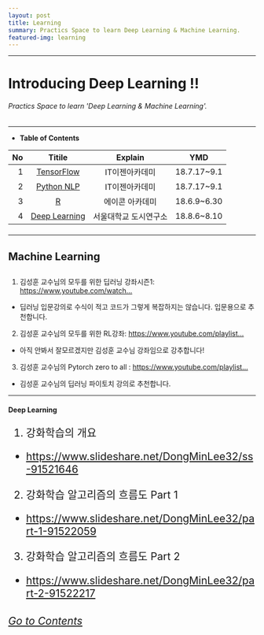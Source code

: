 ```yaml
---
layout: post
title: Learning
summary: Practics Space to learn Deep Learning & Machine Learning. 
featured-img: learning
---
```


---

<!-- $theme: gaia -->
<!-- *template: gaia -->
<!-- page_number: false -->

# Introducing Deep Learning !!
###### Practics Space to learn 'Deep Learning & Machine Learning'.

---

<!-- *template: invert -->
<!-- page_number: true -->
<a name="contents"/>

* **Table of Contents**   

<span style="font-size:16pt">
  
|No|Titile|Explain|YMD|
|--:|:--:|:-:|:--:|
|1|[TensorFlow](/Lecture/TensorFlow)|IT이젠아카데미|18.7.17~9.1|
|2|[Python NLP](/Lecture/NLP)|IT이젠아카데미|18.7.17~9.1|
|3|[R](/Lecture/R)|에이콘 아카데미|18.6.9~6.30|
|4|[Deep Learning](/Lecture/DeepLearning)|서울대학교 도시연구소|18.8.6~8.10|

---

<!-- *template: invert -->

#### Machine Learning

<span style="font-size:16pt">
  
1. 김성훈 교수님의 모두를 위한 딥러닝 강좌시즌1: https://www.youtube.com/watch…
* 딥러닝 입문강의로 수식이 적고 코드가 그렇게 복잡하지는 않습니다. 입문용으로 추천합니다.
2. 김성훈 교수님의 모두를 위한 RL강좌: https://www.youtube.com/playlist…
* 아직 안봐서 잘모르겠지만 김성훈 교수님 강좌임으로 강추합니다!
3. 김성훈 교수님의 Pytorch zero to all : https://www.youtube.com/playlist…
* 김성훈 교수님의 딥러닝 파이토치 강의로 추천합니다.

---

<!-- *template: invert -->

#### Deep Learning

<span style="font-size:16pt">

1. 강화학습의 개요
* https://www.slideshare.net/DongMinLee32/ss-91521646
2. 강화학습 알고리즘의 흐름도 Part 1
* https://www.slideshare.net/DongMinLee32/part-1-91522059
3. 강화학습 알고리즘의 흐름도 Part 2
* https://www.slideshare.net/DongMinLee32/part-2-91522217

###### <U>[Go to Contents](#contents)</U>
